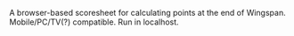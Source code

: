 A browser-based scoresheet for calculating points at the end of Wingspan. Mobile/PC/TV(?) compatible. Run in localhost.
